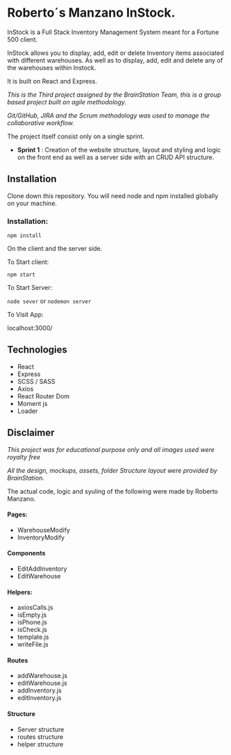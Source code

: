 # Roberto´s Manzano InStock.

InStock is a Full Stack Inventory Management System meant for a Fortune 500 client. 

InStock allows you to display, add, edit or delete Inventory items associated with  different warehouses. As well as to display, add, edit and delete any of the warehouses within Instock.

It is built on React and Express.

*This is the Third project assigned by the BrainStation Team, this is a group based project built on agile methodology.*

*Git/GitHub, JIRA and the Scrum methodology was used to manage the collaborative workflow.*

The project itself consist only on a single sprint.

* **Sprint 1** : Creation of the website structure, layout and styling and logic on the front end as well as a server side with an CRUD API structure. 


## Installation

Clone down this repository. You will need node and npm installed globally on your machine.

### Installation:

`npm install`

On the client and the server side.

To Start client:

`npm start`

To Start Server:

`node sever` or `nodemon server`

To Visit App:

localhost:3000/


## Technologies

* React
* Express
* SCSS / SASS
* Axios
* React Router Dom
* Moment js
* Loader


## Disclaimer

*This project was for educational purpose only and all images used were royalty free*

*All the design, mockups, assets, folder Structure layout were provided by BrainStation.*

The actual code, logic and syuling of the following were made by Roberto Manzano.

#### Pages:

* WarehouseModify
* InventoryModify

#### Components

* EditAddInventory
* EditWarehouse

#### Helpers:

* axiosCalls.js
* isEmpty.js
* isPhone.js
* isCheck.js
* template.js
* writeFile.js

#### Routes

* addWarehouse.js
* editWarehouse.js
* addInventory.js
* editInventory.js

#### Structure

* Server structure 
* routes structure
* helper structure
